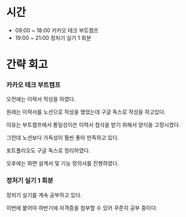 # 시간
- 09:00 ~ 18:00 카카오 테크 부트캠프
- 19:00 ~ 21:00 정처기 실기 1 회분

# 간략 회고

### 카카오 테크 부트캠프

오전에는 이력서 작성을 하였다.

원래는 이력서를 노션으로 작성을 했었는데 구글 독스로 작성을 하고있다.

이유는 부트캠프에서 통일성이쓴 이력서 첨삭을 받기 위해서 양식을 고정시켰다.

그런데 노션보다 가독성이 훨씬 좋아 만족하고 있다.

포트폴리오도 구글 독스로 정리하였다.

오후에는 화면 설계서 및 기능 정의서를 진행하였다.

### 정처기 실기 1 회분

정처기 실기를 계속 공부하고 있다.

이번에 붙어야 하반기에 자격증을 첨부할 수 있어 꾸준히 공부 중이다.